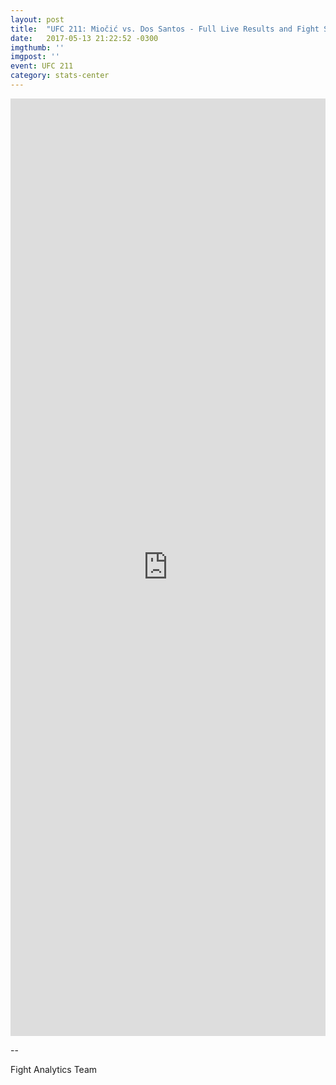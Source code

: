 ```yaml
---
layout: post
title:  "UFC 211: Miočić vs. Dos Santos - Full Live Results and Fight Stats"
date:   2017-05-13 21:22:52 -0300
imgthumb: '' 
imgpost: ''
event: UFC 211
category: stats-center
---
```


<iframe
src="https://live.fightanalytics.cc/?live=true/#!/events/5911045b2088de750ef99460/new/1-fight-analytics"
width="100%" height="1500" frameborder="0"></iframe>


-- 

Fight Analytics Team
